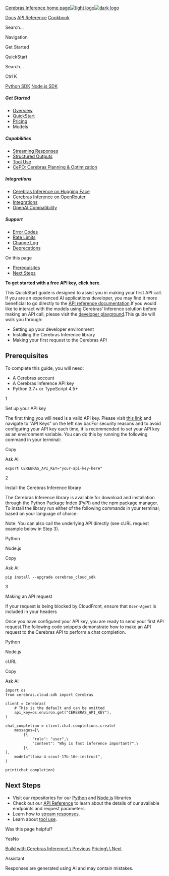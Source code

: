 [Cerebras Inference home page![light logo](https://mintlify.s3.us-west-1.amazonaws.com/cerebras-inference/logo/2.png)![dark logo](https://mintlify.s3.us-west-1.amazonaws.com/cerebras-inference/logo/1.png)](https://inference-docs.cerebras.ai/)

[Docs](https://inference-docs.cerebras.ai/introduction) [API Reference](https://inference-docs.cerebras.ai/api-reference/chat-completions) [Cookbook](https://inference-docs.cerebras.ai/cookbook)

Search...

Navigation

Get Started

QuickStart

Search...

Ctrl K

[Python SDK](https://github.com/Cerebras/cerebras-cloud-sdk-python)
[Node.js SDK](https://github.com/Cerebras/cerebras-cloud-sdk-node)

##### Get Started

- [Overview](https://inference-docs.cerebras.ai/introduction)
- [QuickStart](https://inference-docs.cerebras.ai/quickstart)
- [Pricing](https://www.cerebras.ai/pricing)
- Models


##### Capabilities

- [Streaming Responses](https://inference-docs.cerebras.ai/capabilities/streaming)
- [Structured Outputs](https://inference-docs.cerebras.ai/capabilities/structured-outputs)
- [Tool Use](https://inference-docs.cerebras.ai/capabilities/tool-use)
- [CePO: Cerebras Planning & Optimization​](https://inference-docs.cerebras.ai/capabilities/cepo)

##### Integrations

- [Cerebras Inference on Hugging Face](https://inference-docs.cerebras.ai/resources/huggingface-cerebras)
- [Cerebras Inference on OpenRouter](https://inference-docs.cerebras.ai/resources/openrouter-cerebras)
- [Integrations](https://inference-docs.cerebras.ai/resources/integrations)
- [OpenAI Compatibility](https://inference-docs.cerebras.ai/resources/openai)

##### Support

- [Error Codes](https://inference-docs.cerebras.ai/support/error)
- [Rate Limits](https://inference-docs.cerebras.ai/support/rate-limits)
- [Change Log](https://inference-docs.cerebras.ai/support/change-log)
- [Deprecations](https://inference-docs.cerebras.ai/support/deprecation)

On this page

- [Prerequisites](https://inference-docs.cerebras.ai/quickstart#prerequisites)
- [Next Steps](https://inference-docs.cerebras.ai/quickstart#next-steps)

**To get started with a free API key, [click here](https://cloud.cerebras.ai/?utm_source=inferencedocs).**

This QuickStart guide is designed to assist you in making your first API call. If you are an experienced AI applications developer, you may find it more beneficial to go directly to the [API reference documentation](https://inference-docs.cerebras.ai/api-reference/chat-completions).If you would like to interact with the models using Cerebras’ Inference solution before making an API call, please visit the [developer playground](https://cloud.cerebras.ai/?utm_source=inferencedocs).This guide will walk you through:

- Setting up your developer environment
- Installing the Cerebras Inference library
- Making your first request to the Cerebras API

## [​](https://inference-docs.cerebras.ai/quickstart\#prerequisites)  Prerequisites

To complete this guide, you will need:

- A Cerebras account
- A Cerebras Inference API key
- Python 3.7+ or TypeScript 4.5+

1

Set up your API key

The first thing you will need is a valid API key. Please visit [this link](https://cloud.cerebras.ai/?utm_source=inferencedocs) and navigate to “API Keys” on the left nav bar.For security reasons and to avoid configuring your API key each time, it is recommended to set your API key as an environment variable. You can do this by running the following command in your terminal:

Copy

Ask AI

```
export CEREBRAS_API_KEY="your-api-key-here"

```

2

Install the Cerebras Inference library

The Cerebras Inference library is available for download and installation through the Python Package Index (PyPI) and the npm package manager. To install the library run either of the following commands in your terminal, based on your language of choice:

Note: You can also call the underlying API directly (see cURL request example below in Step 3).

Python

Node.js

Copy

Ask AI

```
pip install --upgrade cerebras_cloud_sdk

```

3

Making an API request

If your request is being blocked by CloudFront, ensure that `User-Agent` is included in your headers

Once you have configured your API key, you are ready to send your first API request.The following code snippets demonstrate how to make an API request to the Cerebras API to perform a chat completion.

Python

Node.js

cURL

Copy

Ask AI

```
import os
from cerebras.cloud.sdk import Cerebras

client = Cerebras(
    # This is the default and can be omitted
    api_key=os.environ.get("CEREBRAS_API_KEY"),
)

chat_completion = client.chat.completions.create(
    messages=[\
        {\
            "role": "user",\
            "content": "Why is fast inference important?",\
        }\
],
    model="llama-4-scout-17b-16e-instruct",
)

print(chat_completion)

```

## [​](https://inference-docs.cerebras.ai/quickstart\#next-steps)  Next Steps

- Visit our repositories for our [Python](https://github.com/Cerebras/cerebras-cloud-sdk-python) and [Node.js](https://github.com/Cerebras/cerebras-cloud-sdk-node) libraries
- Check out our [API Reference](https://inference-docs.cerebras.ai/api-reference/chat-completions) to learn about the details of our available endpoints and request parameters.
- Learn how to [stream responses](https://inference-docs.cerebras.ai/capabilities/streaming).
- Learn about [tool use](https://inference-docs.cerebras.ai/capabilities/tool-use).

Was this page helpful?

YesNo

[Build with Cerebras Inference\\
\\
Previous](https://inference-docs.cerebras.ai/introduction) [Pricing\\
\\
Next](https://inference-docs.cerebras.ai/support/pricing)

Assistant

Responses are generated using AI and may contain mistakes.